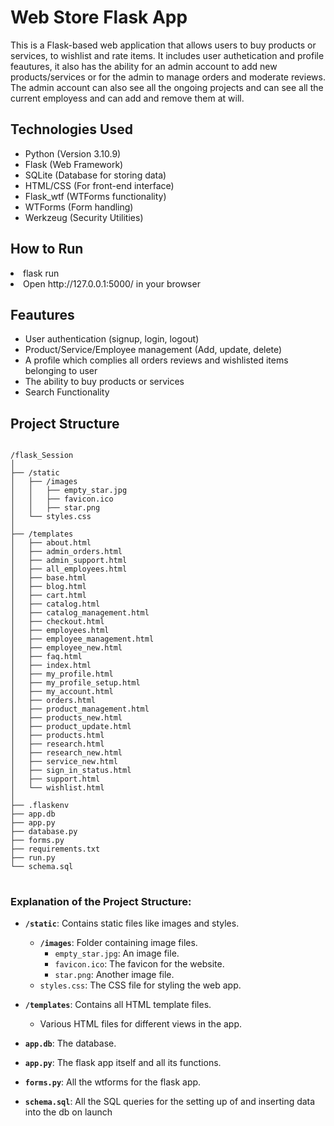 # Web Store Flask App

This is a Flask-based web application that allows users to buy products or services, to wishlist and rate items.
It includes user authetication and profile feautures, it also has the ability for an admin account to add new products/services or for the admin to manage orders and moderate reviews.
The admin account can also see all the ongoing projects and can see all the current employess and can add and remove them at will.

## Technologies Used
<ul>
<li>Python (Version 3.10.9)</li>
<li>Flask (Web Framework)</li>
<li>SQLite (Database for storing data)</li>
<li>HTML/CSS (For front-end interface)</li>
<li>Flask_wtf (WTForms functionality)</li>
<li>WTForms (Form handling)</li>
<li>Werkzeug (Security Utilities)</li>
</ul>

## How to Run
<li>flask run</li>
<li>Open http://127.0.0.1:5000/ in your browser</li>

## Feautures
<ul>
<li>User authentication (signup, login, logout)</li>
<li>Product/Service/Employee management (Add, update, delete)</li>
<li>A profile which complies all orders reviews and wishlisted items belonging to user</li>
<li>The ability to buy products or services</li>
<li>Search Functionality </li>
</ul>

<h2>Project Structure</h2>
<pre>
<code>
/flask_Session
│
├── /static
│   ├── /images
│   │   ├── empty_star.jpg
│   │   ├── favicon.ico
│   │   ├── star.png
│   └── styles.css
│
├── /templates
│   ├── about.html
│   ├── admin_orders.html
│   ├── admin_support.html
│   ├── all_employees.html
│   ├── base.html
│   ├── blog.html
│   ├── cart.html
│   ├── catalog.html
│   ├── catalog_management.html
│   ├── checkout.html
│   ├── employees.html
│   ├── employee_management.html
│   ├── employee_new.html
│   ├── faq.html
│   ├── index.html
│   ├── my_profile.html
│   ├── my_profile_setup.html
│   ├── my_account.html
│   ├── orders.html
│   ├── product_management.html
│   ├── products_new.html
│   ├── product_update.html
│   ├── products.html
│   ├── research.html
│   ├── research_new.html
│   ├── service_new.html
│   ├── sign_in_status.html
│   ├── support.html
│   └── wishlist.html
│
├── .flaskenv
├── app.db
├── app.py
├── database.py
├── forms.py
├── requirements.txt
├── run.py
└── schema.sql
</code>
</pre>

### Explanation of the Project Structure:

- **`/static`**: Contains static files like images and styles.
  - **`/images`**: Folder containing image files.
    - `empty_star.jpg`: An image file.
    - `favicon.ico`: The favicon for the website.
    - `star.png`: Another image file.
  - `styles.css`: The CSS file for styling the web app.
  
- **`/templates`**: Contains all HTML template files.
  - Various HTML files for different views in the app.
- **`app.db`**: The database.
- **`app.py`**: The flask app itself and all its functions.
- **`forms.py`**: All the wtforms for the flask app.
- **`schema.sql`**: All the SQL queries for the setting up of and inserting data into the db on launch
